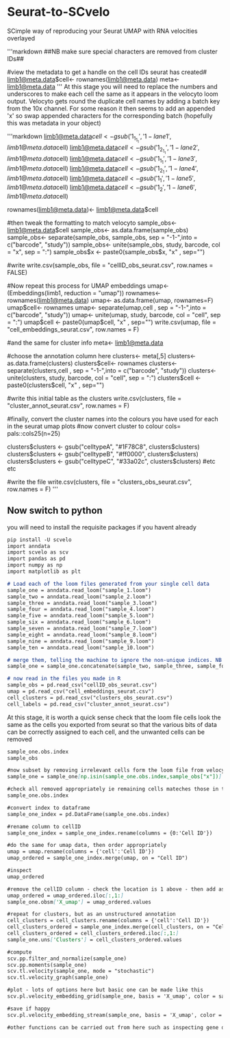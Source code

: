 # Seurat-to-SCvelo
SCimple way of reproducing your Seurat UMAP with RNA velocities overlayed

'''markdown
##NB make sure special characters are removed from cluster IDs##

#view the metadata to get a handle on the cell IDs seurat has created#
limb1@meta.data$cell<- rownames(limb1@meta.data)
meta<- limb1@meta.data
'''
At this stage you will need to replace the numbers and underscores to make each cell the same as it appears in the velocyto loom output.
Velocyto gets round the duplicate cell names by adding a batch key from the 10x channel. For some reason it then seems to add an appended 'x'
so swap appended characters for the corresponding batch (hopefully this was metadata in your object)

'''markdown
limb1@meta.data$cell<- gsub('1_1_1_1', '1-lane1', limb1@meta.data$cell)
limb1@meta.data$cell<- gsub('1_2_1_1', '1-lane2', limb1@meta.data$cell)
limb1@meta.data$cell<- gsub('1_1_1', '1-lane3', limb1@meta.data$cell)
limb1@meta.data$cell<- gsub('1_2_1', '1-lane4', limb1@meta.data$cell)
limb1@meta.data$cell<- gsub('1_1', '1-lane5', limb1@meta.data$cell)
limb1@meta.data$cell<- gsub('1_2', '1-lane6', limb1@meta.data$cell)

rownames(limb1@meta.data)<- limb1@meta.data$cell

#then tweak the formatting to match velocyto
sample_obs<- limb1@meta.data$cell
sample_obs<- as.data.frame(sample_obs)
sample_obs<- separate(sample_obs, sample_obs, sep = "-1-",into = c("barcode", "study"))
sample_obs<- unite(sample_obs, study, barcode, col = "x", sep = ":")
sample_obs$x <- paste0(sample_obs$x, "x" , sep="")

#write
write.csv(sample_obs, file = "cellID_obs_seurat.csv", row.names = FALSE)

#Now repeat this process for UMAP embeddings
umap<- (Embeddings(limb1, reduction = "umap"))
rownames<- rownames(limb1@meta.data)
umap<- as.data.frame(umap, rownames=F)
umap$cell<- rownames
umap<- separate(umap,cell , sep = "-1-",into = c("barcode", "study"))
umap<- unite(umap, study, barcode, col = "cell", sep = ":")
umap$cell <- paste0(umap$cell, "x" , sep="")
write.csv(umap, file = "cell_embeddings_seurat.csv", row.names = F)

#and the same for cluster info
meta<- limb1@meta.data

#choose the annotation column here
clusters<- meta[,5]
clusters<- as.data.frame(clusters)
clusters$cell<- rownames
clusters<- separate(clusters,cell , sep = "-1-",into = c("barcode", "study"))
clusters<- unite(clusters, study, barcode, col = "cell", sep = ":")
clusters$cell <- paste0(clusters$cell, "x" , sep="")

#write this initial table as the clusters
write.csv(clusters, file = "cluster_annot_seurat.csv", row.names = F)

#finally, convert the cluster names into the colours you have used for each in the seurat umap plots
#now convert cluster to colour
cols= pals::cols25(n=25)

clusters$clusters <- gsub("celltypeA", "#1F78C8", clusters$clusters)
clusters$clusters <- gsub("celltypeB", "#ff0000", clusters$clusters)
clusters$clusters <- gsub("celltypeC", "#33a02c", clusters$clusters)
#etc etc

#write the file
write.csv(clusters, file = "clusters_obs_seurat.csv", row.names = F)
'''


## Now switch to python
you will need to install the requisite packages if you havent already
```markdown
pip install -U scvelo
import anndata
import scvelo as scv
import pandas as pd
import numpy as np
import matplotlib as plt

# Load each of the loom files generated from your single cell data
sample_one = anndata.read_loom("sample_1.loom")
sample_two = anndata.read_loom("sample_2.loom") 
sample_three = anndata.read_loom("sample_3.loom") 
sample_four = anndata.read_loom("sample_4.loom")
sample_five = anndata.read_loom("sample_5.loom")
sample_six = anndata.read_loom("sample_6.loom")
sample_seven = anndata.read_loom("sample_7.loom")
sample_eight = anndata.read_loom("sample_8.loom")
sample_nine = anndata.read_loom("sample_9.loom")
sample_ten = anndata.read_loom("sample_10.loom")

# merge them, telling the machine to ignore the non-unique indices. NB this final command varies depending on package version, so if it throws an error check that out
sample_one = sample_one.concatenate(sample_two, sample_three, sample_four, sample_five, sample_six, sample_seven, sample_eight, sample_nine, sample_ten,index_unique=None)

# now read in the files you made in R
sample_obs = pd.read_csv("cellID_obs_seurat.csv")
umap = pd.read_csv("cell_embeddings_seurat.csv")
cell_clusters = pd.read_csv("clusters_obs_seurat.csv")
cell_labels = pd.read_csv("cluster_annot_seurat.csv")
```

At this stage, it is worth a quick sense check that the loom file cells look the same as the cells you exported from seurat
so that the various bits of data can be correctly assigned to each cell, and the unwanted cells can be removed

```markdown
sample_one.obs.index
sample_obs

#now subset by removing irrelevant cells form the loom file from velocyto
sample_one = sample_one[np.isin(sample_one.obs.index,sample_obs["x"])]

#check all removed appropriately ie remaining cells mateches those in the seurat object
sample_one.obs.index

#convert index to dataframe
sample_one_index = pd.DataFrame(sample_one.obs.index)

#rename column to cellID
sample_one_index = sample_one_index.rename(columns = {0:'Cell ID'})

#do the same for umap data, then order appropriately
umap = umap.rename(columns = {'cell':'Cell ID'})
umap_ordered = sample_one_index.merge(umap, on = "Cell ID")

#inspect
umap_ordered

#remove the cellID column - check the location is 1 above - then add as an observation in the anndata
umap_ordered = umap_ordered.iloc[:,1:]
sample_one.obsm['X_umap'] = umap_ordered.values

#repeat for clusters, but as an unstructured annotation
cell_clusters = cell_clusters.rename(columns = {'cell':'Cell ID'})
cell_clusters_ordered = sample_one_index.merge(cell_clusters, on = "Cell ID")
cell_clusters_ordered = cell_clusters_ordered.iloc[:,1:]
sample_one.uns['Clusters'] = cell_clusters_ordered.values

#compute
scv.pp.filter_and_normalize(sample_one)
scv.pp.moments(sample_one)
scv.tl.velocity(sample_one, mode = "stochastic")
scv.tl.velocity_graph(sample_one)

#plot - lots of options here but basic one can be made like this
scv.pl.velocity_embedding_grid(sample_one, basis = 'X_umap', color = sample_one.uns['Clusters'],arrow_size=2,arrow_color="black", scale=2,figsize=(6.5,7), arrow_length=5)

#save if happy
scv.pl.velocity_embedding_stream(sample_one, basis = 'X_umap', color = sample_one.uns['Clusters'], min_mass=0, figsize=(6.5,7), save=".pdf")

#other functions can be carried out from here such as inspecting gene dynamics- see scvelo documentation
